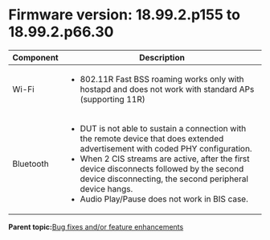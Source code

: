 # Firmware version: 18.99.2.p155 to 18.99.2.p66.30

|Component|Description|
|-----------|-------------|
|Wi-Fi|<ul><li>802.11R Fast BSS roaming works only with hostapd and does not work with standard APs \(supporting 11R\)</li></ul>|
|Bluetooth|<ul><li>DUT is not able to sustain a connection with the remote device that does extended advertisement with coded PHY configuration.</li>  <li>When 2 CIS streams are active, after the first device disconnects followed by the second device disconnecting, the second peripheral device hangs.</li><li>Audio Play/Pause does not work in BIS case.</li></ul>|

**Parent topic:**[Bug fixes and/or feature enhancements](../topics/bug_fixes_andor_feature_enhancements_02.md)

